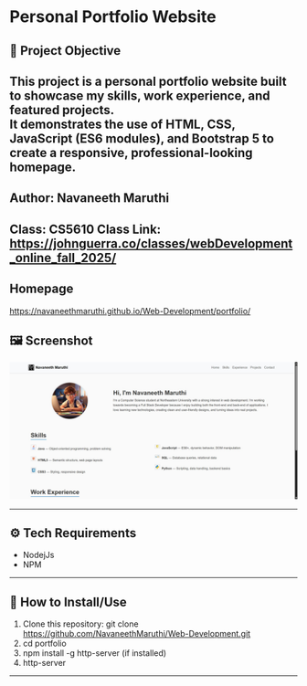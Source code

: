 # Personal Portfolio Website

## 📌 Project Objective
This project is a **personal portfolio website** built to showcase my skills, work experience, and featured projects.  
It demonstrates the use of **HTML, CSS, JavaScript (ES6 modules), and Bootstrap 5** to create a responsive, professional-looking homepage.  
---
## Author: Navaneeth Maruthi
Class: CS5610 Class Link: https://johnguerra.co/classes/webDevelopment_online_fall_2025/ 
---
## Homepage
https://navaneethmaruthi.github.io/Web-Development/portfolio/

## 🖼️ Screenshot
![Homepage Screenshot](portfolio/images/Homepage.jpg)  

---

## ⚙️ Tech Requirements
- NodejJs
- NPM
---

## 🚀 How to Install/Use
1. Clone this repository:
   git clone https://github.com/NavaneethMaruthi/Web-Development.git
2. cd portfolio
3. npm install -g http-server (if installed)
4. http-server

---
